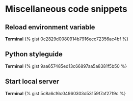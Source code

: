 # Miscellaneous code snippets

## Reload environment variable

**Terminal**
{% gist 0c2829d0080914b7916ecc72356ac4bf %}

## Python styleguide
**Terminal**
{% gist 9aa657485ed13c66897aa5a8381f5b50 %}

## Start local server
**Terminal**
{% gist 5c8a6c16c04960303d53159f7af2719c %}
